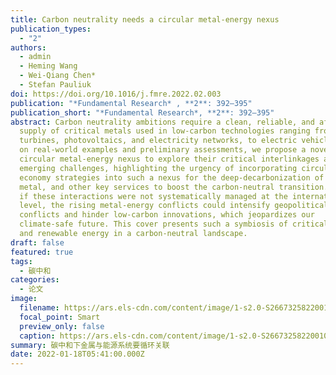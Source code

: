 ```yaml
---
title: Carbon neutrality needs a circular metal-energy nexus
publication_types:
  - "2"
authors:
  - admin
  - Heming Wang
  - Wei-Qiang Chen*
  - Stefan Pauliuk
doi: https://doi.org/10.1016/j.fmre.2022.02.003
publication: "*Fundamental Research* , **2**: 392–395"
publication_short: "*Fundamental Research*, **2**: 392–395"
abstract: Carbon neutrality ambitions require a clean, reliable, and affordable
  supply of critical metals used in low-carbon technologies ranging from wind
  turbines, photovoltaics, and electricity networks, to electric vehicles. Based
  on real-world examples and preliminary assessments, we propose a novel
  circular metal-energy nexus to explore their critical interlinkages and
  emerging challenges, highlighting the urgency of incorporating circular
  economy strategies into such a nexus for the deep-decarbonization of energy,
  metal, and other key services to boost the carbon-neutral transition. However,
  if these interactions were not systematically managed at the international
  level, the rising metal-energy conflicts could intensify geopolitical
  conflicts and hinder low-carbon innovations, which jeopardizes our
  climate-safe future. This cover presents such a symbiosis of critical metals
  and renewable energy in a carbon-neutral landscape.
draft: false
featured: true
tags:
  - 碳中和
categories:
  - 论文
image:
  filename: https://ars.els-cdn.com/content/image/1-s2.0-S2667325822001078-gr2.jpg
  focal_point: Smart
  preview_only: false
  caption: https://ars.els-cdn.com/content/image/1-s2.0-S2667325822001078-gr2.jpg
summary: 碳中和下金属与能源系统要循环关联
date: 2022-01-18T05:41:00.000Z
---
```

